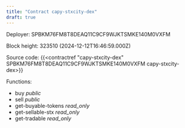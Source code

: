 ```yaml
---
title: "Contract capy-stxcity-dex"
draft: true
---
```

Deployer: SPBKM76FM8T8DEAQ11C9CF9WJKTSMKE140M0VXFM


 



Block height: 323510 (2024-12-12T16:46:59.000Z)

Source code: {{<contractref "capy-stxcity-dex" SPBKM76FM8T8DEAQ11C9CF9WJKTSMKE140M0VXFM capy-stxcity-dex>}}

Functions:

* buy _public_
* sell _public_
* get-buyable-tokens _read_only_
* get-sellable-stx _read_only_
* get-tradable _read_only_
